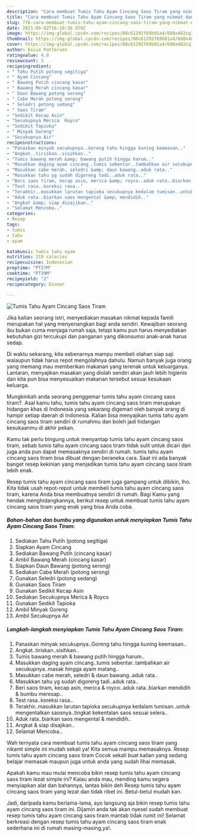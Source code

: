 ```yaml
---
description: "Cara membuat Tumis Tahu Ayam Cincang Saos Tiram yang nikmat dan Mudah Dibuat"
title: "Cara membuat Tumis Tahu Ayam Cincang Saos Tiram yang nikmat dan Mudah Dibuat"
slug: 776-cara-membuat-tumis-tahu-ayam-cincang-saos-tiram-yang-nikmat-dan-mudah-dibuat
date: 2021-05-02T16:10:39.978Z
image: https://img-global.cpcdn.com/recipes/08c61292f69b01a4/680x482cq70/tumis-tahu-ayam-cincang-saos-tiram-foto-resep-utama.jpg
thumbnail: https://img-global.cpcdn.com/recipes/08c61292f69b01a4/680x482cq70/tumis-tahu-ayam-cincang-saos-tiram-foto-resep-utama.jpg
cover: https://img-global.cpcdn.com/recipes/08c61292f69b01a4/680x482cq70/tumis-tahu-ayam-cincang-saos-tiram-foto-resep-utama.jpg
author: Essie Patterson
ratingvalue: 4.8
reviewcount: 3
recipeingredient:
- " Tahu Putih potong segitiga"
- " Ayam Cincang"
- " Bawang Putih cincang kasar"
- " Bawang Merah cincang kasar"
- " Daun Bawang potong serong"
- " Cabe Merah potong serong"
- " Seledri potong sedang"
- " Saos Tiram"
- "Sedikit Kecap Asin"
- "Secukupnya Merica  Royco"
- "Sedikit Tapioka"
- " Minyak Goreng"
- "Secukupnya Air"
recipeinstructions:
- "Panaskan minyak secukupnya..Goreng tahu hingga kuning keemasan.."
- "Angkat..tiriskan..sisihkan.."
- "Tumis bawang merah &amp; bawang putih hingga harum.."
- "Masukkan daging ayam cincang..tumis sebentar..tambahkan air secukupnya..masak hingga ayam matang.."
- "Masukkan cabe merah, seledri &amp; daun bawang..aduk rata.."
- "Masukkan tahu yg sudah digoreng tadi..aduk rata.."
- "Beri saos tiram, kecap asin, merica &amp; royco..aduk rata..biarkan mendidih &amp; bumbu meresap.."
- "Test rasa..koreksi rasa.."
- "Terakhir..masukkan larutan tapioka secukupnya kedalam tumisan..untuk mengentalkan saosnya..tingkat kekentalan saos sesuai selera.."
- "Aduk rata..biarkan saos mengental &amp; mendidih.."
- "Angkat &amp; siap disajikan.."
- "Selamat Mencoba.."
categories:
- Resep
tags:
- tumis
- tahu
- ayam

katakunci: tumis tahu ayam 
nutrition: 219 calories
recipecuisine: Indonesian
preptime: "PT27M"
cooktime: "PT39M"
recipeyield: "2"
recipecategory: Dinner

---
```



![Tumis Tahu Ayam Cincang Saos Tiram](https://img-global.cpcdn.com/recipes/08c61292f69b01a4/680x482cq70/tumis-tahu-ayam-cincang-saos-tiram-foto-resep-utama.jpg)

Jika kalian seorang istri, menyediakan masakan nikmat kepada famili merupakan hal yang menyenangkan bagi anda sendiri. Kewajiban seorang ibu bukan cuma menjaga rumah saja, tetapi kamu pun harus menyediakan kebutuhan gizi tercukupi dan panganan yang dikonsumsi anak-anak harus sedap.

Di waktu  sekarang, kita sebenarnya mampu membeli olahan siap saji walaupun tidak harus repot mengolahnya dahulu. Namun banyak juga orang yang memang mau memberikan makanan yang terenak untuk keluarganya. Lantaran, menyajikan masakan yang diolah sendiri akan jauh lebih higienis dan kita pun bisa menyesuaikan makanan tersebut sesuai kesukaan keluarga. 



Mungkinkah anda seorang penggemar tumis tahu ayam cincang saos tiram?. Asal kamu tahu, tumis tahu ayam cincang saos tiram merupakan hidangan khas di Indonesia yang sekarang digemari oleh banyak orang di hampir setiap daerah di Indonesia. Kalian bisa menyajikan tumis tahu ayam cincang saos tiram sendiri di rumahmu dan boleh jadi hidangan kesukaanmu di akhir pekan.

Kamu tak perlu bingung untuk menyantap tumis tahu ayam cincang saos tiram, sebab tumis tahu ayam cincang saos tiram tidak sulit untuk dicari dan juga anda pun dapat memasaknya sendiri di rumah. tumis tahu ayam cincang saos tiram bisa dibuat dengan beraneka cara. Saat ini ada banyak banget resep kekinian yang menjadikan tumis tahu ayam cincang saos tiram lebih enak.

Resep tumis tahu ayam cincang saos tiram juga gampang untuk dibikin, lho. Kita tidak usah repot-repot untuk membeli tumis tahu ayam cincang saos tiram, karena Anda bisa membuatnya sendiri di rumah. Bagi Kamu yang hendak menghidangkannya, berikut resep untuk membuat tumis tahu ayam cincang saos tiram yang enak yang bisa Anda coba.

<!--inarticleads1-->

##### Bahan-bahan dan bumbu yang digunakan untuk menyiapkan Tumis Tahu Ayam Cincang Saos Tiram:

1. Sediakan  Tahu Putih (potong segitiga)
1. Siapkan  Ayam Cincang
1. Sediakan  Bawang Putih (cincang kasar)
1. Ambil  Bawang Merah (cincang kasar)
1. Siapkan  Daun Bawang (potong serong)
1. Sediakan  Cabe Merah (potong serong)
1. Gunakan  Seledri (potong sedang)
1. Gunakan  Saos Tiram
1. Gunakan Sedikit Kecap Asin
1. Sediakan Secukupnya Merica &amp; Royco
1. Gunakan Sedikit Tapioka
1. Ambil  Minyak Goreng
1. Ambil Secukupnya Air




<!--inarticleads2-->

##### Langkah-langkah menyiapkan Tumis Tahu Ayam Cincang Saos Tiram:

1. Panaskan minyak secukupnya..Goreng tahu hingga kuning keemasan..
1. Angkat..tiriskan..sisihkan..
1. Tumis bawang merah &amp; bawang putih hingga harum..
1. Masukkan daging ayam cincang..tumis sebentar..tambahkan air secukupnya..masak hingga ayam matang..
1. Masukkan cabe merah, seledri &amp; daun bawang..aduk rata..
1. Masukkan tahu yg sudah digoreng tadi..aduk rata..
1. Beri saos tiram, kecap asin, merica &amp; royco..aduk rata..biarkan mendidih &amp; bumbu meresap..
1. Test rasa..koreksi rasa..
1. Terakhir..masukkan larutan tapioka secukupnya kedalam tumisan..untuk mengentalkan saosnya..tingkat kekentalan saos sesuai selera..
1. Aduk rata..biarkan saos mengental &amp; mendidih..
1. Angkat &amp; siap disajikan..
1. Selamat Mencoba..




Wah ternyata cara membuat tumis tahu ayam cincang saos tiram yang nikamt simple ini mudah sekali ya! Kita semua mampu memasaknya. Resep tumis tahu ayam cincang saos tiram Cocok sekali buat kalian yang sedang belajar memasak maupun juga untuk anda yang sudah lihai memasak.

Apakah kamu mau mulai mencoba bikin resep tumis tahu ayam cincang saos tiram lezat simple ini? Kalau anda mau, mending kamu segera menyiapkan alat dan bahannya, lantas bikin deh Resep tumis tahu ayam cincang saos tiram yang lezat dan tidak ribet ini. Betul-betul mudah kan. 

Jadi, daripada kamu berlama-lama, ayo langsung aja bikin resep tumis tahu ayam cincang saos tiram ini. Dijamin anda tak akan nyesel sudah membuat resep tumis tahu ayam cincang saos tiram mantab tidak rumit ini! Selamat berkreasi dengan resep tumis tahu ayam cincang saos tiram enak sederhana ini di rumah masing-masing,ya!.

